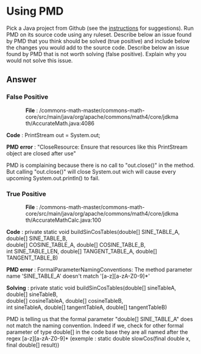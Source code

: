 # Using PMD

Pick a Java project from Github (see the [instructions](../sujet.md) for suggestions). Run PMD on its source code using any ruleset. Describe below an issue found by PMD that you think should be solved (true positive) and include below the changes you would add to the source code. Describe below an issue found by PMD that is not worth solving (false positive). Explain why you would not solve this issue.

## Answer

### False Positive
<p style="margin-left:10%; margin-right:10%;">
<b>File</b> : /commons-math-master/commons-math-core/src/main/java/org/apache/commons/math4/core/jdkmath/AccurateMath.java:4086 

<b>Code</b>        : PrintStream out = System.out;

<b>PMD error</b>   : "CloseResource:	Ensure that resources like this PrintStream object are closed after use"  

PMD is complaining because there is no call to "out.close()" in the method. But calling "out.close()" will close System.out wich will cause every upcoming   System.out.println() to fail.  
<p>

### True Positive
<p style="margin-left:10%; margin-right:10%;">
<b>File</b>        : /commons-math-master/commons-math-core/src/main/java/org/apache/commons/math4/core/jdkmath/AccurateMathCalc.java:100  

<b>Code</b>        : private static void buildSinCosTables(double[] SINE_TABLE_A, double[] SINE_TABLE_B,  
                                          double[] COSINE_TABLE_A, double[] COSINE_TABLE_B,  
                                          int SINE_TABLE_LEN, double[] TANGENT_TABLE_A, double[] TANGENT_TABLE_B)  
                                          
<b>PMD error</b>   : FormalParameterNamingConventions:	The method parameter name 'SINE_TABLE_A' doesn't match '[a-z][a-zA-Z0-9]*'  

<b>Solving</b>     : private static void buildSinCosTables(double[] sineTableA, double[] sineTableB,  
                                          double[] cosineTableA, double[] cosineTableB,  
                                          int sineTableA, double[] tangentTableA, double[] tangentTableB)  

PMD is telling us that the formal parameter "double[] SINE_TABLE_A" does not match the naming convention. Indeed if we, check for other formal parameter of type double[] in the code base they are all named after the regex [a-z][a-zA-Z0-9]* (exemple : static double slowCos(final double x, final double[] result))  
</p>  

